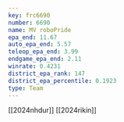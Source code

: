 ```yaml
---
key: frc6690
number: 6690
name: MV roboPride
epa_end: 11.67
auto_epa_end: 5.57
teleop_epa_end: 3.99
endgame_epa_end: 2.11
winrate: 0.4231
district_epa_rank: 147
district_epa_percentile: 0.1923
type: Team
---
```

[[2024nhdur]]
[[2024rikin]]
